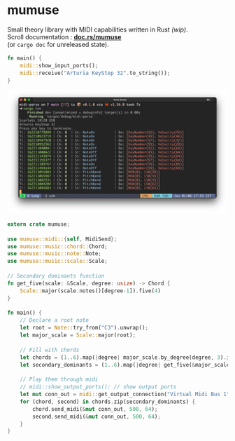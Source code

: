 # mumuse

Small  theory library with MIDI capabilities written in Rust *(wip)*.  
Scroll documentation : [**doc.rs/mumuse**](https://docs.rs/mumuse/0.1.0/mumuse/)  
(or `cargo doc` for unreleased state).
```rust 
fn main() {
    midi::show_input_ports();
    midi::receive("Arturia KeyStep 32".to_string());
}
```

<p align="center">
  <img width="1000" src="capture.png">
</p>

```rust 
extern crate mumuse;

use mumuse::midi::{self, MidiSend};
use mumuse::music::chord::Chord;
use mumuse::music::note::Note;
use mumuse::music::scale::Scale;

// Secondary dominants function
fn get_five(scale: &Scale, degree: usize) -> Chord {
    Scale::major(scale.notes()[degree-1]).five(4)
}

fn main() {
    // Declare a root note
    let root = Note::try_from("C3").unwrap();
    let major_scale = Scale::major(root);

    // Fill with chords
    let chords = (1..6).map(|degree| major_scale.by_degree(degree, 3).invert(2));
    let secondary_dominants = (1..6).map(|degree| get_five(&major_scale, degree+1));

    // Play them through midi
    // midi::show_output_ports(); // show output ports
    let mut conn_out = midi::get_output_connection("Virtual Midi Bus 1".to_string());
    for (chord, second) in chords.zip(secondary_dominants) {
        chord.send_midi(&mut conn_out, 500, 64);
        second.send_midi(&mut conn_out, 500, 64);
    }
}
```
